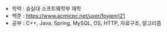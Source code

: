 - 학력 : 숭실대 소프트웨학부 재학
- 백준 : https://www.acmicpc.net/user/fovjenrl21
- 공부 : C++, Java, Spring, MySQL, OS, HTTP, 자료구조, 알고리즘 
